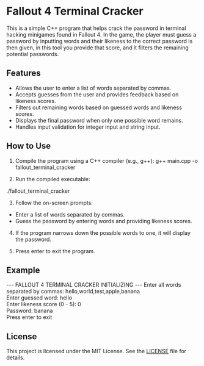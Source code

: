 # Fallout 4 Terminal Cracker

This is a simple C++ program that helps crack the password in terminal hacking minigames found in Fallout 4. In the game, the player must guess a password by inputting words and their likeness to the correct password is then given, in this tool you provide that score, and it filters the remaining potential passwords.

## Features

- Allows the user to enter a list of words separated by commas.
- Accepts guesses from the user and provides feedback based on likeness scores.
- Filters out remaining words based on guessed words and likeness scores.
- Displays the final password when only one possible word remains.
- Handles input validation for integer input and string input.

## How to Use

1. Compile the program using a C++ compiler (e.g., g++):
g++ main.cpp -o fallout_terminal_cracker

2. Run the compiled executable:

./fallout_terminal_cracker

3. Follow the on-screen prompts:
- Enter a list of words separated by commas.
- Guess the password by entering words and providing likeness scores.

4. If the program narrows down the possible words to one, it will display the password.

5. Press enter to exit the program.

## Example

--- FALLOUT 4 TERMINAL CRACKER INITIALIZING ---
Enter all words separated by commas: hello,world,test,apple,banana  
Enter guessed word: hello  
Enter likeness score (0 - 5): 0  
Password: banana  
Press enter to exit  


## License

This project is licensed under the MIT License. See the [LICENSE](LICENSE) file for details.


